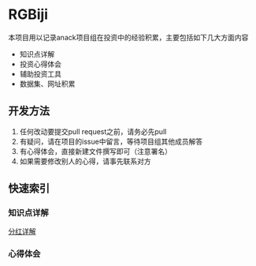 # RGBiji

本项目用以记录anack项目组在投资中的经验积累，主要包括如下几大方面内容

- 知识点详解
- 投资心得体会
- 辅助投资工具
- 数据集、网址积累



## 开发方法

1. 任何改动要提交pull request之前，请务必先pull
2. 有疑问，请在项目的issue中留言，等待项目组其他成员解答
3. 有心得体会，直接新建文件撰写即可（注意署名）
4. 如果需要修改别人的心得，请事先联系对方

## 快速索引

### 知识点详解

[分红详解](./知识点详解/分红详解.md)



### 心得体会



